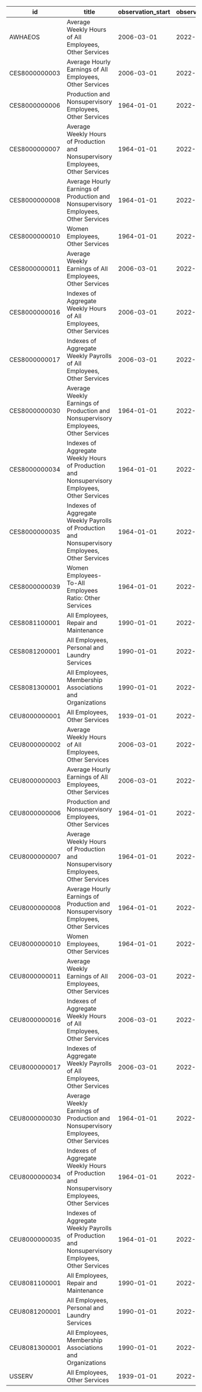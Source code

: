 | id            | title                                                                                           | observation_start   | observation_end   |
|---------------|-------------------------------------------------------------------------------------------------|---------------------|-------------------|
| AWHAEOS       | Average Weekly Hours of All Employees, Other Services                                           | 2006-03-01          | 2022-11-01        |
| CES8000000003 | Average Hourly Earnings of All Employees, Other Services                                        | 2006-03-01          | 2022-11-01        |
| CES8000000006 | Production and Nonsupervisory Employees, Other Services                                         | 1964-01-01          | 2022-11-01        |
| CES8000000007 | Average Weekly Hours of Production and Nonsupervisory Employees, Other Services                 | 1964-01-01          | 2022-11-01        |
| CES8000000008 | Average Hourly Earnings of Production and Nonsupervisory Employees, Other Services              | 1964-01-01          | 2022-11-01        |
| CES8000000010 | Women Employees, Other Services                                                                 | 1964-01-01          | 2022-11-01        |
| CES8000000011 | Average Weekly Earnings of All Employees, Other Services                                        | 2006-03-01          | 2022-11-01        |
| CES8000000016 | Indexes of Aggregate Weekly Hours of All Employees, Other Services                              | 2006-03-01          | 2022-11-01        |
| CES8000000017 | Indexes of Aggregate Weekly Payrolls of All Employees, Other Services                           | 2006-03-01          | 2022-11-01        |
| CES8000000030 | Average Weekly Earnings of Production and Nonsupervisory Employees, Other Services              | 1964-01-01          | 2022-11-01        |
| CES8000000034 | Indexes of Aggregate Weekly Hours of Production and Nonsupervisory Employees, Other Services    | 1964-01-01          | 2022-11-01        |
| CES8000000035 | Indexes of Aggregate Weekly Payrolls of Production and Nonsupervisory Employees, Other Services | 1964-01-01          | 2022-11-01        |
| CES8000000039 | Women Employees-To-All Employees Ratio: Other Services                                          | 1964-01-01          | 2022-11-01        |
| CES8081100001 | All Employees, Repair and Maintenance                                                           | 1990-01-01          | 2022-11-01        |
| CES8081200001 | All Employees, Personal and Laundry Services                                                    | 1990-01-01          | 2022-11-01        |
| CES8081300001 | All Employees, Membership Associations and Organizations                                        | 1990-01-01          | 2022-11-01        |
| CEU8000000001 | All Employees, Other Services                                                                   | 1939-01-01          | 2022-11-01        |
| CEU8000000002 | Average Weekly Hours of All Employees, Other Services                                           | 2006-03-01          | 2022-11-01        |
| CEU8000000003 | Average Hourly Earnings of All Employees, Other Services                                        | 2006-03-01          | 2022-11-01        |
| CEU8000000006 | Production and Nonsupervisory Employees, Other Services                                         | 1964-01-01          | 2022-11-01        |
| CEU8000000007 | Average Weekly Hours of Production and Nonsupervisory Employees, Other Services                 | 1964-01-01          | 2022-11-01        |
| CEU8000000008 | Average Hourly Earnings of Production and Nonsupervisory Employees, Other Services              | 1964-01-01          | 2022-11-01        |
| CEU8000000010 | Women Employees, Other Services                                                                 | 1964-01-01          | 2022-11-01        |
| CEU8000000011 | Average Weekly Earnings of All Employees, Other Services                                        | 2006-03-01          | 2022-11-01        |
| CEU8000000016 | Indexes of Aggregate Weekly Hours of All Employees, Other Services                              | 2006-03-01          | 2022-11-01        |
| CEU8000000017 | Indexes of Aggregate Weekly Payrolls of All Employees, Other Services                           | 2006-03-01          | 2022-11-01        |
| CEU8000000030 | Average Weekly Earnings of Production and Nonsupervisory Employees, Other Services              | 1964-01-01          | 2022-11-01        |
| CEU8000000034 | Indexes of Aggregate Weekly Hours of Production and Nonsupervisory Employees, Other Services    | 1964-01-01          | 2022-11-01        |
| CEU8000000035 | Indexes of Aggregate Weekly Payrolls of Production and Nonsupervisory Employees, Other Services | 1964-01-01          | 2022-11-01        |
| CEU8081100001 | All Employees, Repair and Maintenance                                                           | 1990-01-01          | 2022-11-01        |
| CEU8081200001 | All Employees, Personal and Laundry Services                                                    | 1990-01-01          | 2022-11-01        |
| CEU8081300001 | All Employees, Membership Associations and Organizations                                        | 1990-01-01          | 2022-11-01        |
| USSERV        | All Employees, Other Services                                                                   | 1939-01-01          | 2022-11-01        |